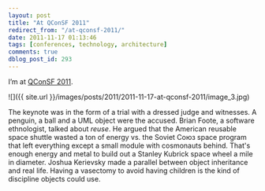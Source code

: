 ```yaml
---
layout: post
title: "At QConSF 2011"
redirect_from: "/at-qconsf-2011/"
date: 2011-11-17 01:13:46
tags: [conferences, technology, architecture]
comments: true
dblog_post_id: 293
---
```

I’m at [QConSF 2011](https://qconsf.com/sf2011/).

![]({{ site.url }}/images/posts/2011/2011-11-17-at-qconsf-2011/image_3.jpg)

The keynote was in the form of a trial with a dressed judge and witnesses. A penguin, a ball and a UML object were the accused. Brian Foote, a software ethnologist, talked about _reuse_. He argued that the American reusable space shuttle wasted a ton of energy vs. the Soviet Союз space program that left everything except a small module with cosmonauts behind. That's enough energy and metal to build out a Stanley Kubrick space wheel a mile in diameter. Joshua Kerievsky made a parallel between object inheritance and real life. Having a vasectomy to avoid having children is the kind of discipline objects could use.
